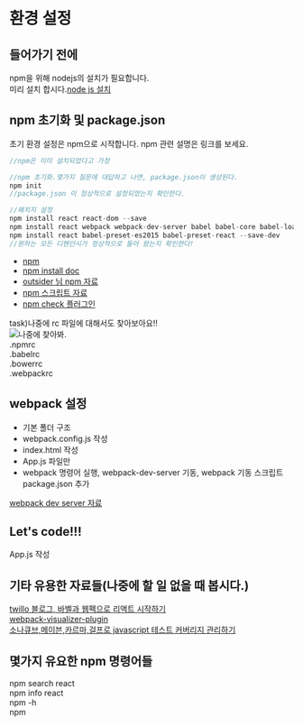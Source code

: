 # 환경 설정

## 들어가기 전에
npm을 위해 nodejs의 설치가 필요합니다.   
미리 설치 합시다.[node js 설치](https://nodejs.org/ko/)  
  
## npm 초기화 및 package.json
초기 환경 설정은 npm으로 시작합니다. npm 관련 설명은 링크를 보세요.  

~~~javascript
//npm은 이미 설치되었다고 가정

//npm 초기화.몇가지 질문에 대답하고 나면, package.json이 생성된다.
npm init
//package.json 이 정상적으로 설정되었는지 확인한다.

//패치지 설정
npm install react react-dom --save
npm install react webpack webpack-dev-server babel babel-core babel-loader --save-dev
npm install react babel-preset-es2015 babel-preset-react --save-dev
//원하는 모든 디펜던시가 정상적으로 들어 왔는지 확인한다!
~~~

* [npm](https://www.npmjs.com/)  
* [npm install doc](https://docs.npmjs.com/cli/install)  
* [outsider 님 npm 자료](https://blog.outsider.ne.kr/665)  
* [npm 스크립트 자료](https://docs.npmjs.com/misc/scripts)  
* [npm check 플러그인](https://github.com/dylang/npm-check)  
   
task)나중에 rc 파일에 대해서도 찾아보아요!!  
![나중에 찾아봐.](https://librewiki.net/images/c/cd/%ED%95%84%EC%9A%94%ED%95%9C%EB%A7%8C%ED%81%BC%EC%9D%80%EB%B3%B4%EC%97%AC%EC%A4%AC%EB%8B%A4%EC%9D%B4%EC%9D%B4%EC%83%81%EC%9D%80%EB%B3%B4%EC%97%AC%EC%A3%BC%EC%A7%80%EC%95%8A%EB%8A%94%EB%8B%A4.jpg)  
.npmrc  
.babelrc  
.bowerrc  
.webpackrc  
  
## webpack 설정

* 기본 폴더 구조
* webpack.config.js 작성
* index.html 작성
* App.js 파일만
* webpack 명령어 실행, webpack-dev-server 기동, webpack 기동 스크립트 package.json 추가

[webpack dev server 자료](https://webpack.github.io/docs/webpack-dev-server.html)

## Let's code!!!
App.js 작성

## 기타 유용한 자료들(나중에 할 일 없을 때 봅시다.)
[twillo 블로그, 바벨과 웹펙으로 리액트 시작하기](https://www.twilio.com/blog/2015/08/setting-up-react-for-es6-with-webpack-and-babel-2.html)  
[webpack-visualizer-plugin](https://www.npmjs.com/package/webpack-visualizer-plugin)  
[소나큐브,메이븐,카르마,걸프로 javascript 테스트 커버리지 관리하기](https://blog.akquinet.de/2014/11/25/js-test-coverage/)  

## 몇가지 유요한 npm 명령어들
npm search react   
npm info react  
npm <cmd> -h  
npm  
  